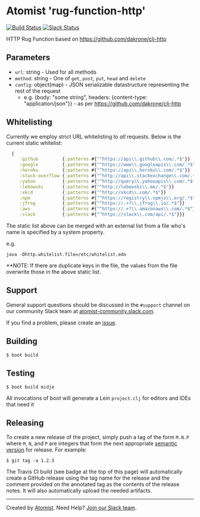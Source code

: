 # Atomist 'rug-function-http'

[![Build Status](https://travis-ci.org/atomist/rug-function-http.svg?branch=master)](https://travis-ci.org/atomist/rug-function-http)
[![Slack Status](https://join.atomist.com/badge.svg)](https://join.atomist.com)

HTTP Rug Function based on https://github.com/dakrone/clj-http

## Parameters

*   `url`: string - Used for all methods
*   `method`: string - One of `get`, `post`, `put`, `head` and `delete`
*   `config`: object(map) - JSON serializable datastructure representing the rest of the request
    * e.g. {body: "some string", headers: {content-type: "application/json"}} - as per https://github.com/dakrone/clj-http

## Whitelisting

Currently we employ strict URL whitelisting to _all_ requests. Below is the current static whitelist:

```clojure
  {
     :github         {:patterns #{"^https://api\\.github\\.com/.*$"}}
     :google         {:patterns #{"^https://www\\.googleapis\\.com/.*$"}}
     :heroku         {:patterns #{"^https://api\\.heroku\\.com/.*$"}}
     :stack-overflow {:patterns #{"^http://api\\.stackexchange\\.com/.*$"}}
     :yahoo          {:patterns #{"^http://query\\.yahooapis\\.com/.*$"}}
     :lebowski       {:patterns #{"^http://lebowski\\.me/.*$"}}
     :xkcd           {:patterns #{"^http://xkcd\\.com/.*$"}}
     :npm            {:patterns #{"^https://registry\\.npmjs\\.org/.*$"}}
     :jfrog          {:patterns #{"^https://.+?\\.jfrog\\.io/.*$"}}
     :aws            {:patterns #{"^https://.+?\\.amazonaws\\.com/.*$"}}
     :slack          {:patterns #{"^https://slack\\.com/api/.*$"}}}
```

The static list above can be merged with an external list from a file who's name is specified by a system property. 

e.g.

```shell
java -Dhttp.whitelist.file=/etc/whitelist.edn
```

**NOTE: If there are duplicate keys in the file, the values from the file overwrite those in the above static list.  

## Support

General support questions should be discussed in the `#support`
channel on our community Slack team
at [atomist-community.slack.com][slack].

If you find a problem, please create an [issue][].

[issue]: https://github.com/atomist/rug-function-http/issues

## Building

```
$ boot build
```

## Testing

```shell
$ boot build midje

```

All invocations of boot will generate a Lein `project.clj` for editors and IDEs
that need it

## Releasing

To create a new release of the project, simply push a tag of the form
`M.N.P` where `M`, `N`, and `P` are integers that form the next
appropriate [semantic version][semver] for release.  For example:

[semver]: http://semver.org

```
$ git tag -a 1.2.3
```

The Travis CI build (see badge at the top of this page) will
automatically create a GitHub release using the tag name for the
release and the comment provided on the annotated tag as the contents
of the release notes.  It will also automatically upload the needed
artifacts.

---
Created by [Atomist][atomist].
Need Help?  [Join our Slack team][slack].

[atomist]: https://www.atomist.com/
[slack]: https://join.atomist.com/
